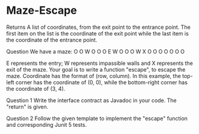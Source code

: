 # Maze-Escape
Returns A list of coordinates, from the exit point to the entrance point. The first item on the list is the coordinate of the exit point while the last item is the coordinate of the entrance point.

Question
We have a maze:
O  O  W  O  O 
O  E  W  O  O 
O  W  X  O  O 
O  O  O  O  O 

E represents the entry; W represents impassible walls and X represents the exit of the maze. Your goal is to write a function "escape", to escape the maze.
Coordinate has the format of (row, column). In this example, the top-left corner has the coordinate of (0, 0), while the bottom-right corner has the coordinate of (3, 4).

Question 1
Write the interface contract as Javadoc in your code. The "return" is given.

Question 2
Follow the given template to implement the "escape" function and corresponding Junit 5 tests.
